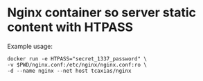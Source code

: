 # Nginx container so server static content with HTPASS

Example usage:

    docker run -e HTPASS="secret_1337_password" \
    -v $PWD/nginx.conf:/etc/nginx/nginx.conf:ro \
    -d --name nginx --net host tcaxias/nginx
